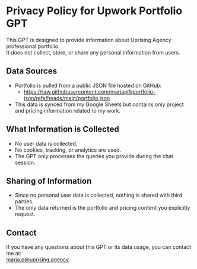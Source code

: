 # Privacy Policy for Upwork Portfolio GPT

This GPT is designed to provide information about Uprising Agency professional portfolio.  
It does not collect, store, or share any personal information from users.

## Data Sources
- Portfolio is pulled from a public JSON file hosted on GitHub:
  - https://raw.githubusercontent.com/mariapl1/portfolio-json/refs/heads/main/portfolio.json
- This data is synced from my Google Sheets but contains only project and pricing information related to my work.

## What Information is Collected
- No user data is collected.
- No cookies, tracking, or analytics are used.
- The GPT only processes the queries you provide during the chat session.

## Sharing of Information
- Since no personal user data is collected, nothing is shared with third parties.
- The only data returned is the portfolio and pricing content you explicitly request.

## Contact
If you have any questions about this GPT or its data usage, you can contact me at:  
maria.p@uprising.agency
